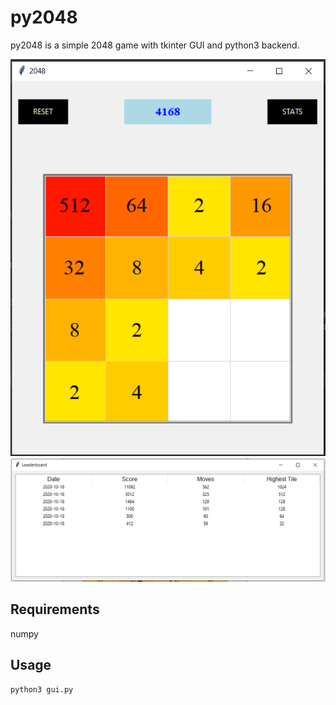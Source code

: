 # py2048
py2048 is a simple 2048 game with tkinter GUI and python3 backend. 

![Alt text](/screenshots/game.PNG?raw=true "Game")
![ScreenShot](/screenshots/leaderboard.PNG?raw=true "Leaderboard")

## Requirements
numpy

## Usage
```bash
python3 gui.py
```

